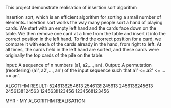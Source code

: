This project demonstrate realisation of insertion sort algorithm

Insertion sort, which is an efficient algorithm for sorting a small
number of elements. Insertion sort works the way many people sort a hand of
playing cards. We start with an empty left hand and the cards face down on the
table. We then remove one card at a time from the table and insert it into the
correct position in the left hand. To find the correct position for a card, we compare
it with each of the cards already in the hand, from right to left.
At all times, the cards held in the left hand are sorted, and these cards
were originally the top cards of the pile on the table.

Input: A sequence of n numbers (a1, a2,..., an).
Output: A permutation (reordering) (a1', a2',..., an') 
of the input sequence such that a1' <= a2' <= ... <= an'.

ALGOTIHM RESULT:
 524613!!254613
 254613!!245613
 245613!!245613
 245613!!124563
 124563!!123456
 123456!!123456

MYR - MY ALGORITHM REALISATION
